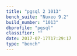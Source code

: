 ```yaml
---
title: "pgsql 2 1013"
bench_suite: "Nuxeo 9.2"
build_number: "1013"
dbprofile: "pgsql"
classifier: ""
date: 2017-07-17T17:29:17
type: "bench"
---
```


